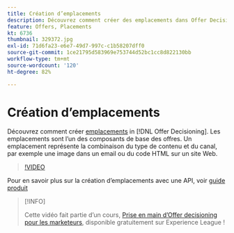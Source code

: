 ```yaml
---
title: Création d’emplacements
description: Découvrez comment créer des emplacements dans Offer Decisioning. Les emplacements sont l’un des composants de base requis des offres.
feature: Offers, Placements
kt: 6736
thumbnail: 329372.jpg
exl-id: 71d6fa23-e6e7-49d7-997c-c1b58207dff0
source-git-commit: 1ce21795d583969e753744d52bc1cc8d822130bb
workflow-type: tm+mt
source-wordcount: '120'
ht-degree: 82%

---
```


# Création d’emplacements

Découvrez comment créer [emplacements](https://experienceleague.adobe.com/docs/journey-optimizer/using/offer-decisioniong/create-components/creating-placements.html?lang=fr) in [!DNL Offer Decisioning]. Les emplacements sont l’un des composants de base des offres.
Un emplacement représente la combinaison du type de contenu et du canal, par exemple une image dans un email ou du code HTML sur un site Web.

>[!VIDEO](https://video.tv.adobe.com/v/329372?quality=12&learn=on)

Pour en savoir plus sur la création d’emplacements avec une API, voir [guide produit](https://experienceleague.adobe.com/docs/journey-optimizer/using/offer-decisioniong/api-reference/offers-api/placements/create.html?lang=fr)

>[!INFO]
>
> Cette vidéo fait partie d’un cours, [Prise en main d’Offer decisioning pour les marketeurs](https://experienceleague.adobe.com/?recommended=ExperiencePlatform-U-1-2020.1.offerdecisioning), disponible gratuitement sur Experience League !
